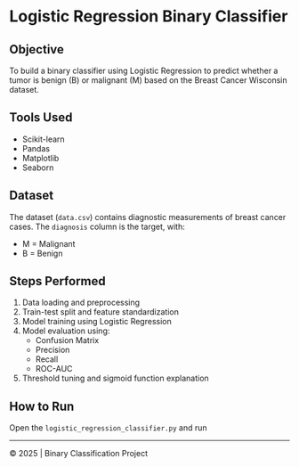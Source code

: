 
# Logistic Regression Binary Classifier

## Objective
To build a binary classifier using Logistic Regression to predict whether a tumor is benign (B) or malignant (M) based on the Breast Cancer Wisconsin dataset.

## Tools Used
- Scikit-learn
- Pandas
- Matplotlib
- Seaborn

## Dataset
The dataset (`data.csv`) contains diagnostic measurements of breast cancer cases. The `diagnosis` column is the target, with:
- M = Malignant
- B = Benign

## Steps Performed
1. Data loading and preprocessing
2. Train-test split and feature standardization
3. Model training using Logistic Regression
4. Model evaluation using:
   - Confusion Matrix
   - Precision
   - Recall
   - ROC-AUC
5. Threshold tuning and sigmoid function explanation

## How to Run
Open the `logistic_regression_classifier.py`  and run 

---

© 2025 | Binary Classification Project
